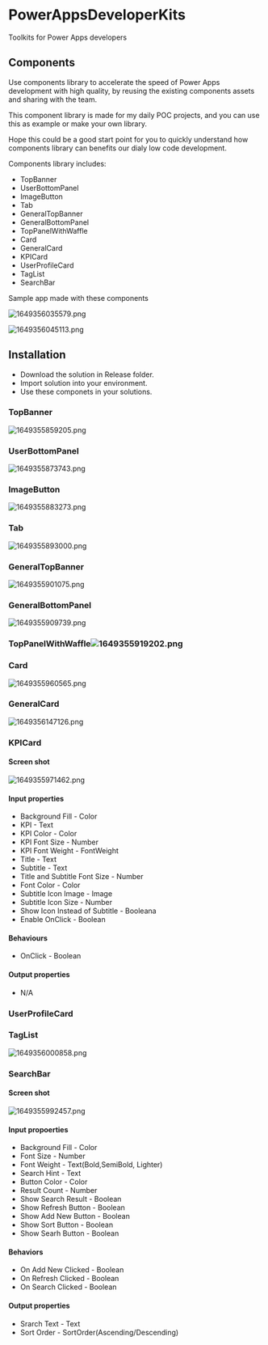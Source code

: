 # PowerAppsDeveloperKits

Toolkits for Power Apps developers

## Components

Use components library to accelerate the speed of Power Apps development with high quality, by reusing the existing components assets and sharing with the team.

This component library is made for my daily POC projects, and you can use this as example or make your own library.

Hope this could be a good start point for you to quickly understand how components library can benefits our dialy low code development.

Components library includes:

- TopBanner
- UserBottomPanel
- ImageButton
- Tab
- GeneralTopBanner
- GeneralBottomPanel
- TopPanelWithWaffle
- Card
- GeneralCard
- KPICard
- UserProfileCard
- TagList
- SearchBar

Sample app made with these components

![1649356035579.png](image/README/1649356035579.png)

![1649356045113.png](image/README/1649356045113.png)

## Installation

- Download the solution in Release folder.
- Import solution into your environment.
- Use these componets in your solutions.

### TopBanner

![1649355859205.png](image/README/1649355859205.png)

### UserBottomPanel

![1649355873743.png](image/README/1649355873743.png)

### ImageButton

![1649355883273.png](image/README/1649355883273.png)

### Tab

![1649355893000.png](image/README/1649355893000.png)

### GeneralTopBanner

![1649355901075.png](image/README/1649355901075.png)

### GeneralBottomPanel

![1649355909739.png](image/README/1649355909739.png)

### TopPanelWithWaffle![1649355919202.png](image/README/1649355919202.png)

### Card

![1649355960565.png](image/README/1649355960565.png)

### GeneralCard

![1649356147126.png](image/README/1649356147126.png)

### KPICard

#### Screen shot

![1649355971462.png](image/README/1649355971462.png)

#### Input properties

- Background Fill - Color
- KPI - Text
- KPI Color - Color
- KPI Font Size - Number
- KPI Font Weight - FontWeight
- Title - Text
- Subtitle - Text
- Title and Subtitle Font Size - Number
- Font Color - Color
- Subtitle Icon Image - Image
- Subtitle Icon Size - Number
- Show Icon Instead of Subtitle - Booleana
- Enable OnClick - Boolean

#### Behaviours

- OnClick - Boolean

#### Output properties

- N/A

### UserProfileCard


### TagList

![1649356000858.png](image/README/1649356000858.png)

### SearchBar

#### Screen shot

![1649355992457.png](image/README/1649355992457.png)

#### Input propoerties

- Background Fill - Color
- Font Size - Number
- Font Weight - Text(Bold,SemiBold, Lighter)
- Search Hint - Text
- Button Color - Color
- Result Count - Number
- Show Search Result - Boolean
- Show Refresh Button - Boolean
- Show Add New Button - Boolean
- Show Sort Button - Boolean
- Show Searh Button - Boolean

#### Behaviors

- On Add New Clicked - Boolean
- On Refresh Clicked - Boolean
- On Search Clicked - Boolean

#### Output properties

- Srarch Text - Text
- Sort Order - SortOrder(Ascending/Descending)
